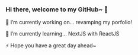 ### Hi there, welcome to my GitHub~ 👋

🔭 I’m currently working on... revamping my porfolio!

🌱 I’m currently learning... NextJS with ReactJS

⚡ Hope you have a great day ahead~
